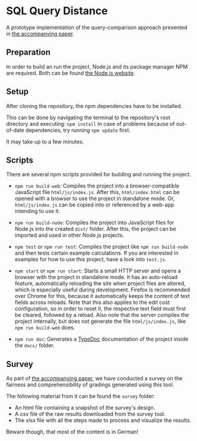 # SQL Query Distance

A prototype implementation of the query-comparison approach presented in [the accompanying paper](https://github.com/FAU-CS6/sql-query-distance/blob/master/paper.pdf).


## Preparation

In order to build an run the project, Node.js and its package manager NPM are required.
Both can be found [the Node.js website](https://nodejs.org/).


## Setup

After cloning the repository, the npm dependencies have to be installed.

This can be done by navigating the terminal to the repository's root directory and executing: `npm install`
In case of problems because of out-of-date dependencies, try running `npm update` first.

It may take up to a few minutes.


## Scripts

There are several npm scripts provided for building and running the project.

- `npm run build-web`:
Compiles the project into a browser-compatible JavaScript file `html/js/index.js`.
After this, `html/index.html` can be opened with a browser to use the project in standalone mode.
Or, `html/js/index.js` can be copied into or referenced by a web-app intending to use it.

- `npm run build-node`:
Compiles the project into JavaScript files for Node.js into the created `dist/` folder.
After this, the project can be imported and used in other Node.js projects.

- `npm test` or `npm run test`:
Compiles the project like `npm run build-node` and then tests certain example calculations.
If you are interested in examples for how to use this project, have a look into `test.js`.

- `npm start` or `npm run start`:
Starts a small HTTP server and opens a browser with the project in standalone mode.
It has an auto-reload feature, automatically reloading the site when project files are altered, which is especially useful during development.
Firefox is recommended over Chrome for this, because it automatically keeps the content of text fields across reloads.
Note that this also applies to the edit cost configuration, so in order to reset it, the respective text field must first be cleared, followed by a reload.
Also note that the server compiles the project internally, but does not generate the file `html/js/index.js`, like `npm run build-web` does.

- `npm run doc`:
Generates a [TypeDoc](https://typedoc.org/) documentation of the project inside the `docs/` folder.


## Survey

As part of [the accompanying paper](https://github.com/FAU-CS6/sql-query-distance/blob/master/paper.pdf), we have conducted a survey on the fairness and comprehensibility of gradings generated using this tool.

The following material from it can be found the `survey` folder:
- An html file containing a snapshot of the survey's design. 
- A csv file of the raw results downloaded from the survey tool.
- The xlsx file with all the steps made to process and visualize the results.

Beware though, that most of the content is in German!
